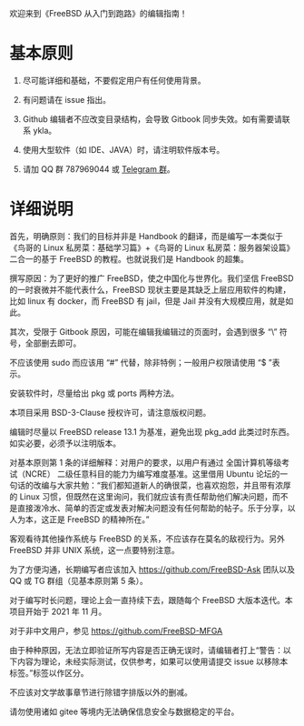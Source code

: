 欢迎来到《FreeBSD 从入门到跑路》的编辑指南！

# 基本原则

1. 尽可能详细和基础，不要假定用户有任何使用背景。

2. 有问题请在 issue 指出。

3. Github 编辑者不应改变目录结构，会导致 Gitbook 同步失效。如有需要请联系 ykla。

4. 使用大型软件（如 IDE、JAVA）时，请注明软件版本号。

5. 请加 QQ 群 787969044 或 [Telegram 群](https://t.me/FreeBSD_MFGA)。

# 详细说明

首先，明确原则：我们的目标并非是 Handbook 的翻译，而是编写一本类似于《鸟哥的 Linux 私房菜：基础学习篇》+《鸟哥的 Linux 私房菜：服务器架设篇》二合一的基于 FreeBSD 的教程。也就说我们是 Handbook 的超集。

撰写原因：为了更好的推广 FreeBSD，使之中国化与世界化。我们坚信 FreeBSD 的一时衰微并不能代表什么，FreeBSD 现状主要是其缺乏上层应用软件的构建，比如 linux 有 docker，而 FreeBSD 有 jail，但是 Jail 并没有大规模应用，就是如此。

其次，受限于 Gitbook 原因，可能在编辑我编辑过的页面时，会遇到很多 “\” 符号，全部删去即可。

不应该使用 sudo 而应该用 “#” 代替，除非特例；一般用户权限请使用 “$ ”表示。

安装软件时，尽量给出 pkg 或 ports 两种方法。

本项目采用 BSD-3-Clause 授权许可，请注意版权问题。

编辑时尽量以 FreeBSD release 13.1 为基准，避免出现 pkg_add 此类过时东西。如实必要，必须予以注明版本。

对基本原则第 1 条的详细解释：对用户的要求，以用户有通过 全国计算机等级考试（NCRE） 二级任意科目的能力为编写难度基准。这里借用 Ubuntu 论坛的一句话的改编与大家共勉：“我们都知道新人的确很菜，也喜欢抱怨，并且带有浓厚的 Linux 习惯，但既然在这里询问，我们就应该有责任帮助他们解决问题，而不是直接泼冷水、简单的否定或发表对解决问题没有任何帮助的帖子。乐于分享，以人为本，这正是 FreeBSD 的精神所在。”

客观看待其他操作系统与 FreeBSD 的关系，不应该存在莫名的敌视行为。另外 FreeBSD 并非 UNIX 系统，这一点要特别注意。

为了方便沟通，长期编写者应该加入 <https://github.com/FreeBSD-Ask> 团队以及 QQ 或 TG 群组（见基本原则第 5 条）。

对于编写时长问题，理论上会一直持续下去，跟随每个 FreeBSD 大版本迭代。本项目开始于 2021 年 11 月。

对于非中文用户，参见 <https://github.com/FreeBSD-MFGA>

由于种种原因，无法立即验证所写内容是否正确无误时，请编辑者打上“警告：以下内容为理论，未经实际测试，仅供参考，如果可以使用请提交 issue 以移除本标签。”标签以作区分。

不应该对文学故事章节进行除错字排版以外的删减。

请勿使用诸如 gitee 等境内无法确保信息安全与数据稳定的平台。